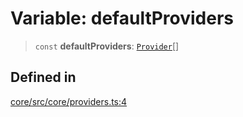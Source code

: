 # Variable: defaultProviders

> `const` **defaultProviders**: [`Provider`](../interfaces/Provider.md)[]

## Defined in

[core/src/core/providers.ts:4](https://github.com/ai16z/eliza/blob/c537cb3e848b54fcb914d8ef84924fa5fdeaec66/core/src/core/providers.ts#L4)

